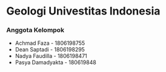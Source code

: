 # Geologi Univestitas Indonesia
### Anggota Kelompok
- Achmad Faza - 1806198755
- Dean Saptadi - 1806198295
- Nadya Faudilla - 1806198471
- Pasya Damadyakta - 180619848



